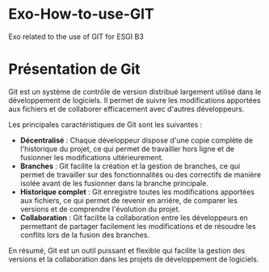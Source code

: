 # Exo-How-to-use-GIT
Exo related to the use of GIT for ESGI B3

# Présentation de Git

Git est un système de contrôle de version distribué largement utilisé dans le développement de logiciels. Il permet de suivre les modifications apportées aux fichiers et de collaborer efficacement avec d'autres développeurs.

Les principales caractéristiques de Git sont les suivantes :

- **Décentralisé** : Chaque développeur dispose d'une copie complète de l'historique du projet, ce qui permet de travailler hors ligne et de fusionner les modifications ultérieurement.
- **Branches** : Git facilite la création et la gestion de branches, ce qui permet de travailler sur des fonctionnalités ou des correctifs de manière isolée avant de les fusionner dans la branche principale.
- **Historique complet** : Git enregistre toutes les modifications apportées aux fichiers, ce qui permet de revenir en arrière, de comparer les versions et de comprendre l'évolution du projet.
- **Collaboration** : Git facilite la collaboration entre les développeurs en permettant de partager facilement les modifications et de résoudre les conflits lors de la fusion des branches.

En résumé, Git est un outil puissant et flexible qui facilite la gestion des versions et la collaboration dans les projets de développement de logiciels.
